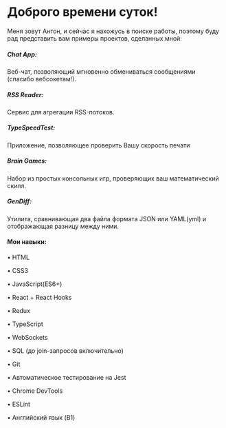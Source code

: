 # Доброго времени суток!

Меня зовут Антон, и сейчас я нахожусь в поиске работы, поэтому буду рад представить вам примеры проектов, сделанных мной:

##### Chat App:
Веб-чат, позволяющий мгновенно обмениваться сообщениями (спасибо вебсокетам!).

##### RSS Reader:
Сервис для агрегации RSS-потоков.

##### TypeSpeedTest:
Приложение, позволяющее проверить Вашу скорость печати

##### Brain Games:
Набор из простых консольных игр, проверяющих ваш математический скилл.

##### GenDiff:
Утилита, сравнивающая два файла формата JSON или YAML(yml) и отображающая разницу между ними.

#### Мои навыки:
• HTML

• CSS3

• JavaScript(ES6+)

• React + React Hooks

• Redux

• TypeScript

• WebSockets

• SQL (до join-запросов включительно)

• Git

• Автоматическое тестирование на Jest

• Chrome DevTools

• ESLint

• Английский язык (B1)

